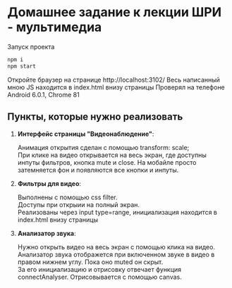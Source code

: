 # Домашнее задание к лекции ШРИ - мультимедиа

Запуск проекта

```bash
npm i
npm start
```

Откройте браузер на странице http://localhost:3102/
Весь написанный мною JS находится в index.html внизу страницы
Проверял на телефоне Android 6.0.1, Chrome 81

## Пункты, которые нужно реализовать

1. **Интерфейс страницы "Видеонаблюдение"**:

   Анимация открытия сделан с помощью transform: scale;  
   При клике на видео открывается на весь экран, где доступны инпуты фильтров, кнопка mute и close.
   На мобайле просто затемняется фон и появляются все кнопки и инпуты.

2. **Фильтры для видео**:

   Выполнены с помощью css filter.  
   Доступы при открыии на полный экран.  
   Реализованы через input type=range, инициализация находится в index.html внизу страницы

3. **Анализатор звука**:

   Нужно открыть видео на весь экран с помощью клика на видео.  
   Анализатор звука отображется при включенном звуке в видео в правом нижнем углу. Пока оно muted он скрыт.  
   За его инициализацию и отрисовку отвечает функция connectAnalyser. Отрисовывается с помощью canvas.
